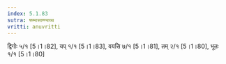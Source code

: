 ```yaml
---
index: 5.1.83
sutra: षण्मासाण्ण्यच्च
vritti: anuvritti
---
```


द्विगोः ५/१  [5।1।82], यप् १/१ [5।1।83],  वयसि ७/१ [5।1।81], तम् २/१ [5।1।80],  भूतः १/१ [5।1।80]